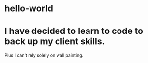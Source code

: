 # hello-world

# I have decided to learn to code to back up my client skills.
Plus I can't rely solely on wall painting.
